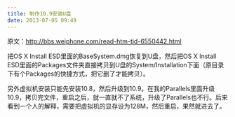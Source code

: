 ```yaml
---
title: 制作10.9安装U盘
date: 2013-07-05 09:49
---
```

原文：<http://bbs.weiphone.com/read-htm-tid-6550442.html>

把OS X Install ESD里面的BaseSystem.dmg恢复到U盘，然后把OS X Install ESD里面的Packages文件夹直接拷贝到U盘的System/Installation下面（原目录下有个Packages的快捷方式，把它删了才能拷贝）。

另外虚拟机安装只能先安装10.8，然后升级到10.9。在我的Parallels里面升级10.9，拷贝完文件，重启之后，就一直就不了系统，升级了Parallels也不行。后来看到一个人的解释，需要把虚拟机的显存设为128M，然后重启，果然就进去了。

